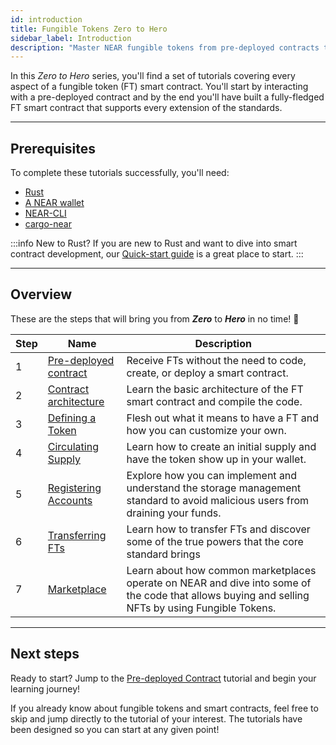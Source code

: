 ```yaml
---
id: introduction
title: Fungible Tokens Zero to Hero
sidebar_label: Introduction
description: "Master NEAR fungible tokens from pre-deployed contracts to building fully-featured FT smart contracts."
---
```


In this _Zero to Hero_ series, you'll find a set of tutorials covering every aspect of a fungible token (FT) smart contract. You'll start by interacting with a pre-deployed contract and by the end you'll have built a fully-fledged FT smart contract that supports every extension of the standards.

---

## Prerequisites

To complete these tutorials successfully, you'll need:

- [Rust](/smart-contracts/quickstart#prerequisites)
- [A NEAR wallet](https://testnet.mynearwallet.com)
- [NEAR-CLI](/tools/near-cli#installation)
- [cargo-near](https://github.com/near/cargo-near)

:::info New to Rust?
If you are new to Rust and want to dive into smart contract development, our [Quick-start guide](../../smart-contracts/quickstart.md) is a great place to start.
:::

---

## Overview

These are the steps that will bring you from **_Zero_** to **_Hero_** in no time! 💪

| Step | Name                                                         | Description                                                                                                                                     |
| ---- | ------------------------------------------------------------ | ----------------------------------------------------------------------------------------------------------------------------------------------- |
| 1    | [Pre-deployed contract](/tutorials/fts/predeployed-contract) | Receive FTs without the need to code, create, or deploy a smart contract.                                                                       |
| 2    | [Contract architecture](/tutorials/fts/skeleton)             | Learn the basic architecture of the FT smart contract and compile the code.                                                                     |
| 3    | [Defining a Token](/tutorials/fts/defining-a-token)          | Flesh out what it means to have a FT and how you can customize your own.                                                                         |
| 4    | [Circulating Supply](/tutorials/fts/circulating-supply)      | Learn how to create an initial supply and have the token show up in your wallet.                                                                |
| 5    | [Registering Accounts](/tutorials/fts/registering-accounts)  | Explore how you can implement and understand the storage management standard to avoid malicious users from draining your funds.                 |
| 6    | [Transferring FTs](/tutorials/fts/transfers)                 | Learn how to transfer FTs and discover some of the true powers that the core standard brings                                                    |
| 7    | [Marketplace](/tutorials/fts/marketplace)                    | Learn about how common marketplaces operate on NEAR and dive into some of the code that allows buying and selling NFTs by using Fungible Tokens. |

<!--
1. [Events](/tutorials/fts/events): in this tutorial you'll explore the events extension, allowing the contract to react on certain events.
1. [Marketplace](/tutorials/fts/marketplace): in the last tutorial you'll be exploring some key aspects of the marketplace contract.
-->

---

## Next steps

Ready to start? Jump to the [Pre-deployed Contract](/tutorials/fts/predeployed-contract) tutorial and begin your learning journey!

If you already know about fungible tokens and smart contracts, feel free to skip and jump directly to the tutorial of your interest. The tutorials have been designed so you can start at any given point!
